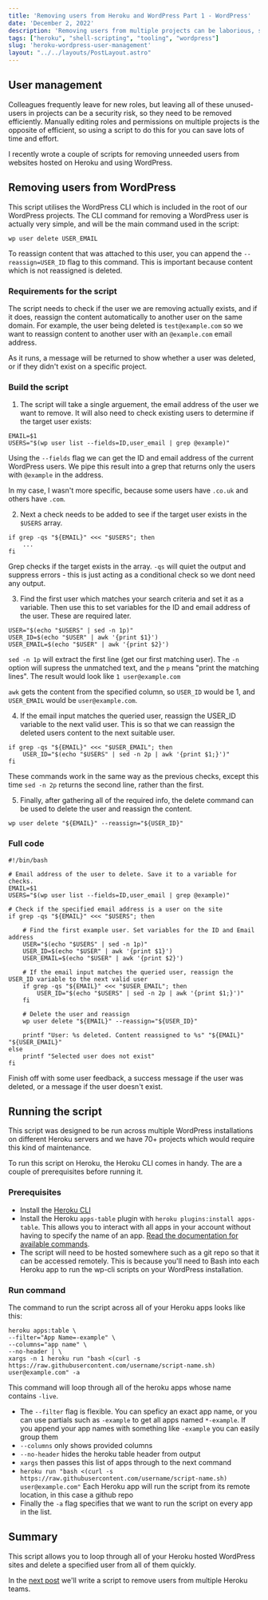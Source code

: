 ```yaml
---
title: 'Removing users from Heroku and WordPress Part 1 - WordPress'
date: 'December 2, 2022'
description: 'Removing users from multiple projects can be laborious, so figuring out how to automate this boring and time consuming task is a good idea.'
tags: ["heroku", "shell-scripting", "tooling", "wordpress"]
slug: 'heroku-wordpress-user-management'
layout: "../../layouts/PostLayout.astro"
---
```


## User management

Colleagues frequently leave for new roles, but leaving all of these unused-users in projects can be a security risk, so they need to be removed efficiently. Manually editing roles and permissions on multiple projects is the opposite of efficient, so using a script to do this for you can save lots of time and effort.

I recently wrote a couple of scripts for removing unneeded users from websites hosted on Heroku and using WordPress.

## Removing users from WordPress

This script utilises the WordPress CLI which is included in the root of our WordPress projects. The CLI command for removing a WordPress user is actually very simple, and will be the main command used in the script:

```shell
wp user delete USER_EMAIL
```

To reassign content that was attached to this user, you can append the `--reassign=USER_ID` flag to this command. This is important because content which is not reassigned is deleted.

### Requirements for the script

The script needs to check if the user we are removing actually exists, and if it does, reassign the content automatically to another user on the same domain. For example, the user being deleted is `test@example.com` so we want to reassign content to another user with an `@example.com` email address.

As it runs, a message will be returned to show whether a user was deleted, or if they didn't exist on a specific project. 

### Build the script

1. The script will take a single arguement, the email address of the user we want to remove. It will also need to check existing users to determine if the target user exists:

```shell
EMAIL=$1
USERS="$(wp user list --fields=ID,user_email | grep @example)"
```

Using the `--fields` flag we can get the ID and email address of the current WordPress users. We pipe this result into a grep that returns only the users with `@example` in the address.

In my case, I wasn't more specific, because some users have `.co.uk` and others have `.com`.

2. Next a check needs to be added to see if the target user exists in the `$USERS` array.

```shell
if grep -qs "${EMAIL}" <<< "$USERS"; then
	...
fi
```

Grep checks if the target exists in the array. `-qs` will quiet the output and suppress errors - this is just acting as a conditional check so we dont need any output.

3. Find the first user which matches your search criteria and set it as a variable. Then use this to set variables for the ID and email address of the user. These are required later.

```shell
USER="$(echo "$USERS" | sed -n 1p)"
USER_ID=$(echo "$USER" | awk '{print $1}')
USER_EMAIL=$(echo "$USER" | awk '{print $2}')
```

`sed -n 1p` will extract the first line (get our first matching user). The `-n` option will supress the unmatched text, and the `p` means "print the matching lines". The result would look like `1 user@example.com`

`awk` gets the content from the specified column, so `USER_ID` would be 1, and `USER_EMAIL` would be `user@example.com`.

4. If the email input matches the queried user, reassign the USER_ID variable to the next valid user. This is so that we can reassign the deleted users content to the next suitable user.

```shell
if grep -qs "${EMAIL}" <<< "$USER_EMAIL"; then
	USER_ID="$(echo "$USERS" | sed -n 2p | awk '{print $1;}')"
fi
```

These commands work in the same way as the previous checks, except this time `sed -n 2p` returns the second line, rather than the first.

5. Finally, after gathering all of the required info, the delete command can be used to delete the user and reassign the content.

```shell
wp user delete "${EMAIL}" --reassign="${USER_ID}"
```

### Full code

```shell
#!/bin/bash

# Email address of the user to delete. Save it to a variable for checks.
EMAIL=$1
USERS="$(wp user list --fields=ID,user_email | grep @example)"

# Check if the specified email address is a user on the site
if grep -qs "${EMAIL}" <<< "$USERS"; then

	# Find the first example user. Set variables for the ID and Email address
	USER="$(echo "$USERS" | sed -n 1p)"
	USER_ID=$(echo "$USER" | awk '{print $1}')
	USER_EMAIL=$(echo "$USER" | awk '{print $2}')
	
	# If the email input matches the queried user, reassign the USER_ID variable to the next valid user
	if grep -qs "${EMAIL}" <<< "$USER_EMAIL"; then
		USER_ID="$(echo "$USERS" | sed -n 2p | awk '{print $1;}')"
	fi
	
	# Delete the user and reassign
	wp user delete "${EMAIL}" --reassign="${USER_ID}"
	
	printf "User: %s deleted. Content reassigned to %s" "${EMAIL}" "${USER_EMAIL}"
else
	printf "Selected user does not exist"
fi
```

Finish off with some user feedback, a success message if the user was deleted, or a message if the user doesn't exist.

## Running the script

This script was designed to be run across multiple WordPress installations on different Heroku servers and we have 70+ projects which would require this kind of maintenance.

To run this script on Heroku, the Heroku CLI comes in handy. The are a couple of prerequisites before running it.

### Prerequisites

- Install the [Heroku CLI](https://devcenter.heroku.com/articles/heroku-cli)
- Install the Heroku `apps-table` plugin with `heroku plugins:install apps-table`. This allows you to interact with all apps in your account without having to specify the name of an app. [Read the documentation for available commands](https://socket.dev/npm/package/@heroku-cli/plugin-apps-table).
- The script will need to be hosted somewhere such as a git repo so that it can be accessed remotely. This is because you'll need to Bash into each Heroku app to run the wp-cli scripts on your WordPress installation.

### Run command

The command to run the script across all of your Heroku apps looks like this:

```shell
heroku apps:table \
--filter="App Name=-example" \
--columns="app name" \
--no-header | \
xargs -n 1 heroku run "bash <(curl -s https://raw.githubusercontent.com/username/script-name.sh) user@example.com" -a
```

This command will loop through all of the heroku apps whose name contains `-live`.

- The `--filter` flag is flexible. You can speficy an exact app name, or you can use partials such as `-example` to get all apps named `*-example`. If you append your app names with something like `-example` you can easily group them
- `--columns` only shows provided columns
- `--no-header` hides the heroku table header from output
- `xargs` then passes this list of apps through to the next command
- `heroku run "bash <(curl -s https://raw.githubusercontent.com/username/script-name.sh) user@example.com"` Each Heroku app will run the script from its remote location, in this case a github repo
- Finally the `-a` flag specifies that we want to run the script on every app in the list.

## Summary

This script allows you to loop through all of your Heroku hosted WordPress sites and delete a specified user from all of them quickly.

In the [next post](/posts/heroku-wordpress-user-management-part-2) we'll write a script to remove users from multiple Heroku teams.
